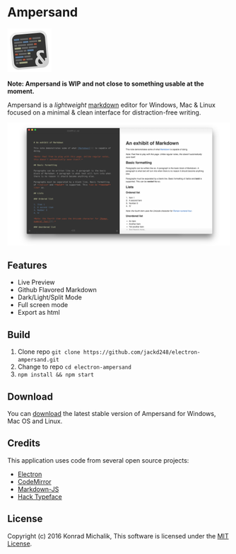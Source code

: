 # Ampersand

![ampersand logo](media/logo.png)

__Note: Ampersand is WIP and not close to something usable at the moment.__

Ampersand is a _lightweight_ [markdown](https://daringfireball.net/projects/markdown/) editor for Windows, Mac & Linux focused on a minimal & clean interface for distraction-free writing.

![ampersand screenshot](media/screenshot.png)

## Features

* Live Preview
* Github Flavored Markdown
* Dark/Light/Split Mode
* Full screen mode
* Export as html

## Build

1. Clone repo ```git clone https://github.com/jackd248/electron-ampersand.git```
2. Change to repo ```cd electron-ampersand```
3. ```npm install && npm start```

## Download

You can [download](https://github.com/jackd248/electron-ampersand/releases) the latest stable version of Ampersand for Windows, Mac OS and Linux. 

## Credits

This application uses code from several open source projects:

* [Electron](http://electron.atom.io/)
* [CodeMirror](http://codemirror.net/)
* [Markdown-JS](https://github.com/evilstreak/markdown-js)
* [Hack Typeface](https://github.com/chrissimpkins/Hack)

## License

Copyright (c) 2016 Konrad Michalik, This software is licensed under the [MIT License](LICENSE).
